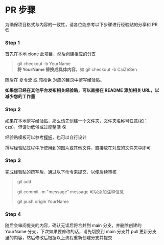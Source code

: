 # PR 步骤

为确保项目格式与内容的一致性，请各位能参考以下步骤进行经验贴的分享和 PR  :wink:

### Step 1

首先在本地 clone 此项目，然后创建相应的分支

> git checkout -b YourName  
> **将 YourName 替换成具体内容**，如 git checkout -b CaiZeSen

随后在 夏令营 或 预推免 对应的目录中撰写经验贴。

**如果您已经在其他平台发布相关经验贴，可以直接在 README 添加相关 URL，以减少您的工作量**

### Step 2

如果在本地撰写经验贴，那么请先创建一个文件夹，文件夹名称可任意(如：czs)，但请勿低俗或过度整活 :cold_sweat: 

经验贴模板可以参考[模板](./Template.md)，也可以自行设计

撰写经验贴过程中所使用到的图片或其他文件，直接放在对应的文件夹中即可

### Step 3

完成经验贴的撰写后，通过以下命令来提交，以便后续审核

> git add .
>  
> git commit -m "message" 
> message 可以添加注释信息
> 
> git push origin YourName

### Step 4

随后会审阅提交的内容，确认无误后将合并到 main 分支，并删除创建的 YourName 分支，下次如果要修改的话，请先切换到 main 分支并 pull 更新分支里的内容，然后修改后根据以上流程重新创建分支并提交